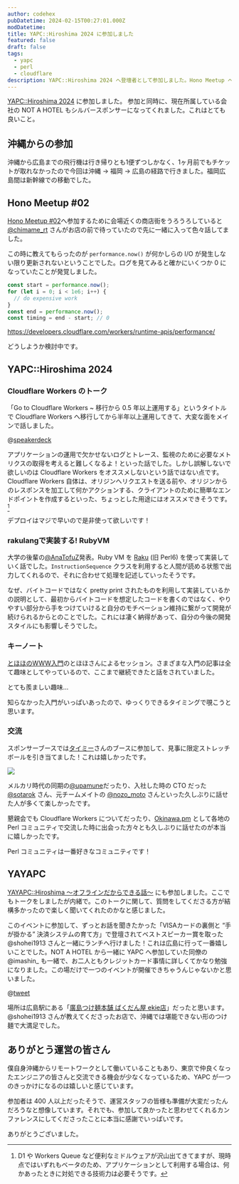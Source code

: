 ```yaml
---
author: codehex
pubDatetime: 2024-02-15T00:27:01.000Z
modDatetime:
title: YAPC::Hiroshima 2024 に参加しました
featured: false
draft: false
tags:
  - yapc
  - perl
  - cloudflare
description: YAPC::Hiroshima 2024 へ登壇者として参加しました。Hono Meetup への参加、Cloudflare Workers に関するトーク、YAYAPC への参加を通して沢山の方々と充実のある交流をしました。
---
```


[YAPC::Hiroshima 2024](https://yapcjapan.org/2024hiroshima/) に参加しました。
参加と同時に、現在所属している会社の NOT A HOTEL もシルバースポンサーになってくれました。これはとても良いこと。

## 沖縄からの参加

沖縄から広島までの飛行機は行き帰りとも1便ずつしかなく、1ヶ月前でもチケットが取れなかったので今回は沖縄 → 福岡 → 広島の経路で行きました。福岡広島間は新幹線での移動でした。

## Hono Meetup #02

[Hono Meetup #02](https://connpass.com/event/303918/)へ参加するために会場近くの商店街をうろうろしていると [@chimame_rt](https://twitter.com/chimame_rt) さんがお店の前で待っていたので先に一緒に入って色々話してました。

この時に教えてもらったのが `performance.now()` が何かしらの I/O が発生しない限り更新されないということでした。ログを見てみると確かにいくつか 0 になっていたことが発覚しました。

```ts
const start = performance.now();
for (let i = 0; i < 1e6; i++) {
  // do expensive work
}
const end = performance.now();
const timing = end - start; // 0
```

https://developers.cloudflare.com/workers/runtime-apis/performance/

どうしようか検討中です。

## YAPC::Hiroshima 2024

### Cloudflare Workers のトーク

「Go to Cloudflare Workers ~ 移行から 0.5 年以上運用する」というタイトルで Cloudflare Workers へ移行してから半年以上運用してきて、大変な面をメインで話しました。

@[speakerdeck](66d383772c1843d1851fba5ca319d25e)

アプリケーションの運用で欠かせないログとトレース、監視のために必要なメトリクスの取得を考えると難しくなるよ！といった話でした。しかし誤解しないで欲しいのは Cloudflare Workers をオススメしないという話ではない点です。Cloudflare Workers 自体は、オリジンへリクエストを送る前や、オリジンからのレスポンスを加工して何かアクションする、クライアントのために簡単なエンドポイントを作成するといった、ちょっとした用途にはオススメできそうです。[^1]

デプロイはマジで早いので是非使って欲しいです！

[^1]: D1 や Workers Queue など便利なミドルウェアが沢山出てきてますが、現時点ではいずれもベータのため、アプリケーションとして利用する場合は、何かあったときに対処できる技術力は必要そうです。

### rakulangで実装する! RubyVM

大学の後輩の[@AnaTofuZ](https://twitter.com/AnaTofuZ)発表。Ruby VM を [Raku](https://raku.org/) (旧 Perl6) を使って実装していく話でした。`InstructionSequence` クラスを利用すると人間が読める状態で出力してくれるので、それに合わせて処理を記述していったそうです。

なぜ、バイトコードではなく pretty print されたものを利用して実装しているかの説明として、最初からバイトコードを想定したコードを書くのではなく、やりやすい部分から手をつけていけると自分のモチベーション維持に繋がって開発が続けられるからとのことでした。これには凄く納得があって、自分の今後の開発スタイルにも影響しそうでした。

### キーノート

[とほほのWWW入門](https://www.tohoho-web.com/)のとほほさんによるセッション。さまざまな入門の記事は全て趣味としてやっているので、ここまで継続できたと話をされていました。

とても羨ましい趣味...

知らなかった入門がいっぱいあったので、ゆっくりできるタイミングで覗こうと思います。

### 交流

スポンサーブースでは[タイミー](https://timee.co.jp/)さんのブースに参加して、見事に限定ストレッチボールを引き当てました！これは嬉しかったです。

![](https://storage.googleapis.com/zenn-user-upload/d2b351e559d1-20240215.jpeg)

メルカリ時代の同期の[@upamune](https://twitter.com/upamune)だったり、入社した時の CTO だった [@sotarok](https://twitter.com/sotarok) さん、元チームメイトの [@nozo_moto](https://twitter.com/nozo_moto) さんといった久しぶりに話せた人が多くて楽しかったです。

懇親会でも Cloudflare Workers についてだったり、[Okinawa.pm](https://okinawa.pm.org/) として各地の Perl コミュニティで交流した時に出会った方々とも久しぶりに話せたのが本当に嬉しかったです。

Perl コミュニティは一番好きなコミュニティです！

## YAYAPC

[YAYAPC::Hiroshima ～オフラインだからできる話〜](https://connpass.com/event/300500/) にも参加しました。ここでもトークをしましたが内緒で。このトークに関して、質問をしてくださる方が結構多かったので楽しく聞いてくれたのかなと感じました。

このイベントに参加して、ずっとお話を聞きたかった「VISAカードの裏側と “手が掛かる” 決済システムの育て方」で登壇されてベストスピーカー賞を取った @shohei1913 さんと一緒にランチへ行けました！これは広島に行って一番嬉しいことでした。NOT A HOTEL から一緒に YAPC へ参加していた同僚の @imashin\_ も一緒で、お二人ともクレジットカード事情に詳しくてかなり勉強になりました。この場だけで一つのイベントが開催できちゃうんじゃないかと思いました。

@[tweet](https://x.com/shohei1913/status/1756540418609786956?s=20)

場所は広島駅にある「[廣島つけ麺本舗 ばくだん屋 ekie店](https://tabelog.com/hiroshima/A3401/A340121/34027266/)」だったと思います。@shohei1913 さんが教えてくださったお店で、沖縄では堪能できない形のつけ麺で大満足でした。

## ありがとう運営の皆さん

僕自身沖縄からリモートワークとして働いていることもあり、東京で仲良くなったエンジニアの皆さんと交流できる機会が少なくなっているため、YAPC が一つのきっかけになるのは嬉しいと感じています。

参加者は 400 人以上だったそうで、運営スタッフの皆様も準備が大変だったんだろうなと想像しています。それでも、参加して良かったと思わせてくれるカンファレンスにしてくださったことに本当に感謝でいっぱいです。

ありがとうございました。
